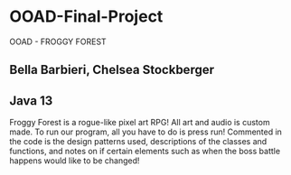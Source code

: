 # OOAD-Final-Project
OOAD - FROGGY FOREST

Bella Barbieri, Chelsea Stockberger
-
Java 13
-
Froggy Forest is a rogue-like pixel art RPG! 
All art and audio is custom made.
To run our program, all you have to do is press run!
Commented in the code is the design patterns used, descriptions of the classes and functions, and notes on if 
certain elements such as when the boss battle happens would like to be changed!
